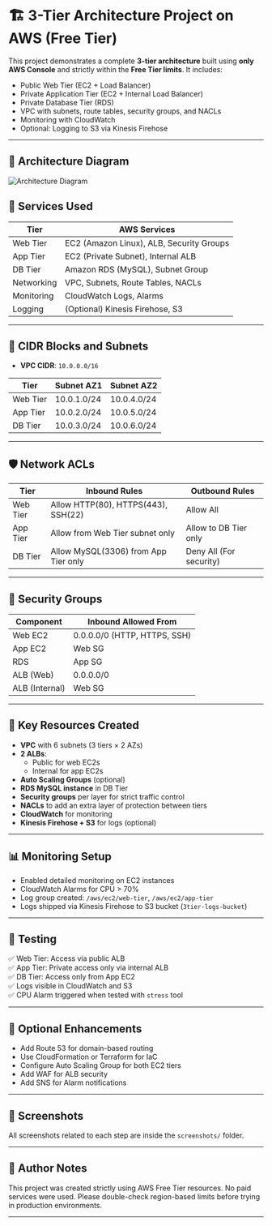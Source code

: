 # 🏗️ 3-Tier Architecture Project on AWS (Free Tier)

This project demonstrates a complete **3-tier architecture** built using **only AWS Console** and strictly within the **Free Tier limits**. It includes:

- Public Web Tier (EC2 + Load Balancer)
- Private Application Tier (EC2 + Internal Load Balancer)
- Private Database Tier (RDS)
- VPC with subnets, route tables, security groups, and NACLs
- Monitoring with CloudWatch
- Optional: Logging to S3 via Kinesis Firehose

---

## 📌 Architecture Diagram

![Architecture Diagram](./screenshots/aws-3tier-diagram.png)


## 🚀 Services Used

| Tier        | AWS Services                              |
|-------------|-------------------------------------------|
| Web Tier    | EC2 (Amazon Linux), ALB, Security Groups  |
| App Tier    | EC2 (Private Subnet), Internal ALB        |
| DB Tier     | Amazon RDS (MySQL), Subnet Group          |
| Networking  | VPC, Subnets, Route Tables, NACLs         |
| Monitoring  | CloudWatch Logs, Alarms                   |
| Logging     | (Optional) Kinesis Firehose, S3           |

---

## 📍 CIDR Blocks and Subnets

- **VPC CIDR**: `10.0.0.0/16`

| Tier       | Subnet AZ1         | Subnet AZ2         |
|------------|--------------------|--------------------|
| Web Tier   | 10.0.1.0/24        | 10.0.4.0/24        |
| App Tier   | 10.0.2.0/24        | 10.0.5.0/24        |
| DB Tier    | 10.0.3.0/24        | 10.0.6.0/24        |

---

## 🛡️ Network ACLs

| Tier        | Inbound Rules                          | Outbound Rules                         |
|-------------|----------------------------------------|----------------------------------------|
| Web Tier    | Allow HTTP(80), HTTPS(443), SSH(22)    | Allow All                              |
| App Tier    | Allow from Web Tier subnet only        | Allow to DB Tier only                  |
| DB Tier     | Allow MySQL(3306) from App Tier only   | Deny All (For security)                |

---

## 🔐 Security Groups

| Component        | Inbound Allowed From            |
|------------------|---------------------------------|
| Web EC2          | 0.0.0.0/0 (HTTP, HTTPS, SSH)    |
| App EC2          | Web SG                          |
| RDS              | App SG                          |
| ALB (Web)        | 0.0.0.0/0                       |
| ALB (Internal)   | Web SG                          |

---

## 🧱 Key Resources Created

- **VPC** with 6 subnets (3 tiers × 2 AZs)
- **2 ALBs**:
  - Public for web EC2s
  - Internal for app EC2s
- **Auto Scaling Groups** (optional)
- **RDS MySQL instance** in DB Tier
- **Security groups** per layer for strict traffic control
- **NACLs** to add an extra layer of protection between tiers
- **CloudWatch** for monitoring
- **Kinesis Firehose + S3** for logs (optional)

---

## 📊 Monitoring Setup

- Enabled detailed monitoring on EC2 instances
- CloudWatch Alarms for CPU > 70%
- Log group created: `/aws/ec2/web-tier`, `/aws/ec2/app-tier`
- Logs shipped via Kinesis Firehose to S3 bucket (`3tier-logs-bucket`)

---

## 🧪 Testing

✅ Web Tier: Access via public ALB  
✅ App Tier: Private access only via internal ALB  
✅ DB Tier: Access only from App EC2  
✅ Logs visible in CloudWatch and S3  
✅ CPU Alarm triggered when tested with `stress` tool

---

## 📌 Optional Enhancements

- Add Route 53 for domain-based routing
- Use CloudFormation or Terraform for IaC
- Configure Auto Scaling Group for both EC2 tiers
- Add WAF for ALB security
- Add SNS for Alarm notifications

---

## 📸 Screenshots

All screenshots related to each step are inside the `screenshots/` folder.

---

## 🧾 Author Notes

This project was created strictly using AWS Free Tier resources. No paid services were used. Please double-check region-based limits before trying in production environments.

---

